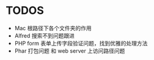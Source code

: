 # TODOS
- Mac 根路径下各个文件夹的作用
- Alfred 搜索不到问题跟进
- PHP form 表单上传字段验证问题，找到优雅的处理方法
- Phar 打包问题 和 web server 上访问路径问题
